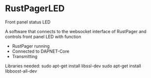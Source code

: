 # RustPagerLED
Front panel status LED

A software that connects to the websocket interface of RustPager and controls front panel LED with function
* RustPager running
* Connected to DAPNET-Core
* Transmitting

Libraries needed:
sudo apt-get install libssl-dev
sudo apt-get install libboost-all-dev
